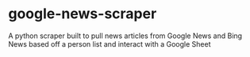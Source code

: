 # google-news-scraper
A python scraper built to pull news articles from Google News and Bing News based off a person list and interact with a Google Sheet
